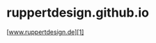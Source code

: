 ruppertdesign.github.io
=======================

[www.ruppertdesign.de][1]

 [1]: http://www.ruppertdesign.de



